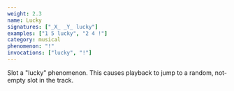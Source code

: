 ```yaml
---
weight: 2.3
name: Lucky
signatures: ["_X_ _Y_ lucky"]
examples: ["1 5 lucky", "2 4 !"]
category: musical
phenomenon: "!"
invocations: ["lucky", "!"]
---
```

Slot a "lucky" phenomenon. This causes playback to jump to a random, not-empty slot in the track.
